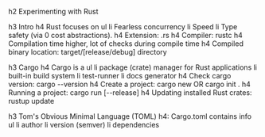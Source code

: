 h2 Experimenting with Rust

h3 Intro
h4 Rust focuses on 
    ul
        li Fearless concurrency
        li Speed
        li Type safety (via 0 cost abstractions).
h4 Extension: .rs
h4 Compiler: rustc
h4 Compilation time higher, lot of checks during compile time
h4 Compiled binary location: target/[release/debug] directory

h3 Cargo
h4 Cargo is a
    ul
        li package (crate) manager for Rust applications
        li built-in build system
        li test-runner
        li docs generator
h4 Check cargo version: cargo --version
h4 Create a project: cargo new <name-of-the-project> OR cargo init .
h4 Running a project: cargo run [--release]
h4 Updating installed Rust crates: rustup update

h3 Tom's Obvious Minimal Language (TOML)
h4: Cargo.toml contains info 
    ul
        li author
        li version (semver)
        li dependencies

